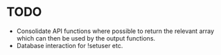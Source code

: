 # TODO
* Consolidate API functions where possible to return the relevant array which
can then be used by the output functions.
* Database interaction for !setuser etc.
